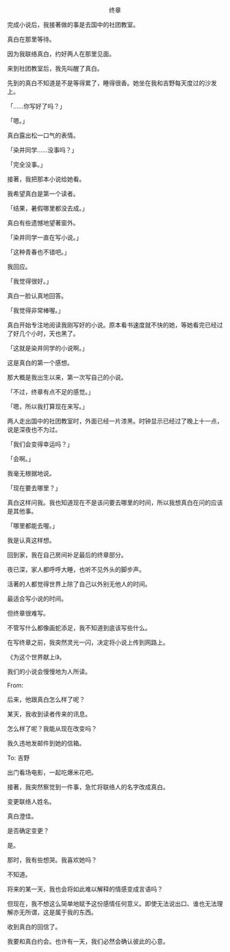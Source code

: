 <p align="center">终章</p>

完成小说后，我接著做的事是去国中的社团教室。

真白在那里等待。

因为我联络真白，约好两人在那里见面。

来到社团教室后，我先叫醒了真白。

先到的真白不知道是不是等得累了，睡得很香。她坐在我和吉野每天度过的沙发上。

「……你写好了吗？」

「嗯。」

真白露出松一口气的表情。

「染井同学……没事吗？」

「完全没事。」

接著，我把那本小说给她看。

我希望真白是第一个读者。

「结果，暑假哪里都没去成。」

真白有些遗憾地望著窗外。

「染井同学一直在写小说。」

「这种青春也不错吧。」

我回应。

「我觉得很好。」

真白一脸认真地回答。

「我觉得非常棒喔。」

真白开始专注地阅读我刚写好的小说。原本看书速度就不快的她，等她看完已经过了好几个小时，天也黑了。

「这就是染井同学的小说啊。」

这是真白的第一个感想。

那大概是我出生以来，第一次写自己的小说。

「不过，终章有点不足的感觉。」

「嗯，所以我打算现在来写。」

两人走出国中的社团教室时，外面已经一片漆黑。时钟显示已经过了晚上十一点，说是深夜也不为过。

「我们会变得幸运吗？」

「会啊。」

我毫无根据地说。

「现在要去哪里？」

真白这样问我。我也知道现在不是该问要去哪里的时间，所以我想真白在问的应该是其他事。

「哪里都能去喔。」

我是认真这样想。

回到家，我在自己房间补足最后的终章部分。

夜已深，家人都呼呼大睡，也听不见外头的脚步声。

活著的人都觉得世界上除了自己以外别无他人的时间。

最适合写小说的时间。

但终章很难写。

不管写什么都像画蛇添足，我不知道到底该写些什么。

在写终章之前，我突然灵光一闪，决定将小说上传到网路上。

《为这个世界献上i》。

我们的小说会慢慢地为人所读。

From: 

后来，他跟真白怎么样了呢？

某天，我收到读者传来的讯息。

怎么样了呢？我能从现在改变吗？

我久违地发邮件到她的信箱。

To: 吉野

出门看场电影，一起吃爆米花吧。

接著，我突然察觉到一件事，急忙将联络人的名字改成真白。

变更联络人姓名。

真白澄佳。

是否确定变更？

是。

那时，我有些想哭。我喜欢她吗？

不知道。

将来的某一天，我也会将如此难以解释的情感变成言语吗？

但现在，我不想这么简单地赋予这份感情任何意义。即使无法说出口、谁也无法理解亦无所谓，这是属于我的东西。

收到真白的回信了。

我要和真白约会。也许有一天，我们必然会确认彼此的心意。

